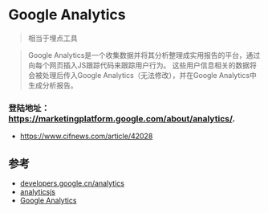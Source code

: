 # Google Analytics

>相当于埋点工具

>Google Analytics是一个收集数据并将其分析整理成实用报告的平台，通过向每个网页插入JS跟踪代码来跟踪用户行为。
这些用户信息相关的数据将会被处理后传入Google Analytics（无法修改），并在Google Analytics中生成分析报告。



###   登陆地址：https://marketingplatform.google.com/about/analytics/.


- https://www.cifnews.com/article/42028

## 参考
- [developers.google.cn/analytics](https://developers.google.cn/analytics/)
- [analyticsjs](https://developers.google.cn/analytics/devguides/collection/analyticsjs/)
- [Google Analytics](https://www.jianshu.com/p/f15841a5d5cb)
